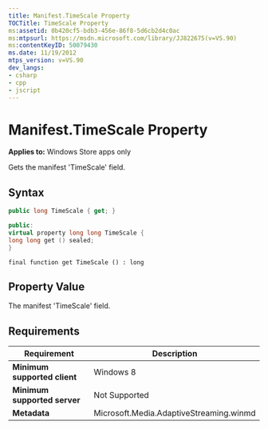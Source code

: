 ```yaml
---
title: Manifest.TimeScale Property
TOCTitle: TimeScale Property
ms:assetid: 0b420cf5-bdb3-456e-86f8-5d6cb2d4c0ac
ms:mtpsurl: https://msdn.microsoft.com/library/JJ822675(v=VS.90)
ms:contentKeyID: 50079430
ms.date: 11/19/2012
mtps_version: v=VS.90
dev_langs:
- csharp
- cpp
- jscript
---
```


# Manifest.TimeScale Property

**Applies to:** Windows Store apps only

Gets the manifest 'TimeScale' field.

## Syntax

```csharp
public long TimeScale { get; }
```

```cpp
public:
virtual property long long TimeScale {
long long get () sealed;
}
```

```jscript
final function get TimeScale () : long
```

## Property Value

The manifest 'TimeScale' field.

## Requirements

|Requirement|Description|
|--- |--- |
|**Minimum supported client**|Windows 8|
|**Minimum supported server**|Not Supported|
|**Metadata**|Microsoft.Media.AdaptiveStreaming.winmd|
